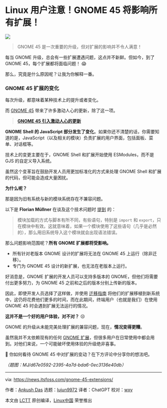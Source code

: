[#]: subject: "Linux Users Beware! GNOME 45 is Bad News for Extensions"
[#]: via: "https://news.itsfoss.com/gnome-45-extensions/"
[#]: author: "Ankush Das https://news.itsfoss.com/author/ankush/"
[#]: collector: "lujun9972/lctt-scripts-1693450080"
[#]: translator: "ChatGPT"
[#]: reviewer: "wxy"
[#]: publisher: "wxy"
[#]: url: "https://linux.cn/article-16161-1.html"

Linux 用户注意！GNOME 45 将影响所有扩展！
======

![][0]

> GNOME 45 是一次重要的升级，但对扩展的影响并不令人满意！

每当 GNOME 升级，总会有一些扩展遭遇问题，这点并不新鲜。但如今，到了 GNOME 45，每个扩展都将面临问题！ 😱

那么，究竟是什么原因呢？让我为你解释一番。

### GNOME 45 扩展的变化

每次升级，都意味着某种技术上的提升或者变化。

而 [GNOME 45][1] 带来了许多激动人心的更新，除了这一项。

> **[GNOME 45 引入激动人心的更新][2]**

**GNOME Shell 的 JavaScript 部分发生了变化**。如果你还不清楚的话，你需要知道的是，JavaScript（以及相关的模块）负责扩展的用户界面，包括面板、菜单、对话框等。

技术上的变更主要在于，GNOME Shell 和扩展开始使用 ESModules，而不是 GJS 的自定义导入系统。

虽然这个变革旨在鼓励开发人员用更加标准化的方式来处理 GNOME Shell 和扩展的代码，但可能会造成大量困扰。

**为什么呢？**

那是因为旧有系统与新的模块系统存在不兼容问题。

以下是 **Florian Müllner** 在谈及这个技术问题时 [提到][3] 的：

> 模块加载的方式与脚本有所不同，有些语句，特别是 `import` 和 `export`，只在模块中有效。这就意味着，如果一个模块使用了这些语句（几乎是必然的），那么用旧系统导入这个模块就会出现语法错误。

那么问题影响范围呢？**所有 GNOME 扩展都将受影响。**

  * 所有针对老版本 GNOME 设计的扩展将无法在 GNOME 45 上运行（除非迁移）。
  * 专门为 GNOME 45 设计的新扩展，也无法在老版本上运行。

好消息是，GNOME 扩展的开发人员可以支持多版本的 GNOME，但他们将需要付出更多努力，为 GNOME 45 之前和之后的版本分别上传新的版本。

因此，即使开发人员选择了这样做，并使用 [迁移指南][4] 将他们的扩展移植到新系统中，这仍将花费他们更多的时间，而在此期间，终端用户（也就是我们）在使用 GNOME 45 时会遇到扩展无法运行的情况。

**这并不是一个好的用户体验，对不对？** 😒

GNOME 的升级从未能完美处理扩展的兼容问题，现在，**情况变得更糟**。

虽然我并不太依赖现有的任何 [GNOME 扩展][5]，但很多用户在日常使用中都会用到。对他们来说，一个可能破坏使用体验的升级绝非喜事。

💬 你如何看待 GNOME 45 中对扩展的变动？在下方评论中分享你的想法吧。

*（题图：MJ/d67e0592-2395-4a7d-bda6-0ec3136e40db）*

--------------------------------------------------------------------------------

via: https://news.itsfoss.com/gnome-45-extensions/

作者：[Ankush Das][a]
选题：[lujun9972][b]
译者：ChatGPT
校对：[wxy](https://github.com/wxy)

本文由 [LCTT](https://github.com/LCTT/TranslateProject) 原创编译，[Linux中国](https://linux.cn/) 荣誉推出

[a]: https://news.itsfoss.com/author/ankush/
[b]: https://github.com/lujun9972
[1]: https://news.itsfoss.com/gnome-45/
[2]: https://linux.cn/article-16150-1.html
[3]: https://blogs.gnome.org/shell-dev/2023/09/02/extensions-in-gnome-45/
[4]: https://gjs.guide/extensions/upgrading/gnome-shell-45.html#esm
[5]: https://itsfoss.com/gnome-shell-extensions/
[6]: https://ssl.gstatic.com/gnews/logo/google_news_1024.png
[0]: https://img.linux.net.cn/data/attachment/album/202309/05/153130xbp37iw9i3cc77m7.jpg